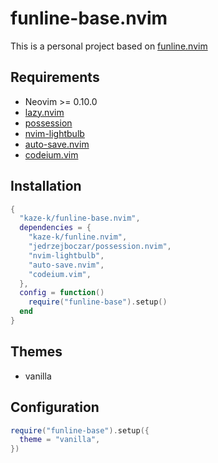 # funline-base.nvim

This is a personal project based on [funline.nvim](https://github.com/kaze-k/funline.nvim)

## Requirements

- Neovim >= 0.10.0
- [lazy.nvim](https://github.com/folke/lazy.nvim)
- [possession](https://github.com/jedrzejboczar/possession.nvim)
- [nvim-lightbulb](https://github.com/kosayoda/nvim-lightbulb)
- [auto-save.nvim](https://github.com/okuuva/auto-save.nvim)
- [codeium.vim](https://github.com/Exafunction/codeium.vim)

## Installation

```lua
{
  "kaze-k/funline-base.nvim",
  dependencies = {
    "kaze-k/funline.nvim",
    "jedrzejboczar/possession.nvim",
    "nvim-lightbulb",
    "auto-save.nvim",
    "codeium.vim",
  },
  config = function()
    require("funline-base").setup()
  end
}
```

## Themes

- vanilla

## Configuration

```lua
require("funline-base").setup({
  theme = "vanilla",
})
```
